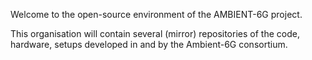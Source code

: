 Welcome to the open-source environment of the AMBIENT-6G project.

This organisation will contain several (mirror) repositories of the code, hardware, setups developed in and by the Ambient-6G consortium.
